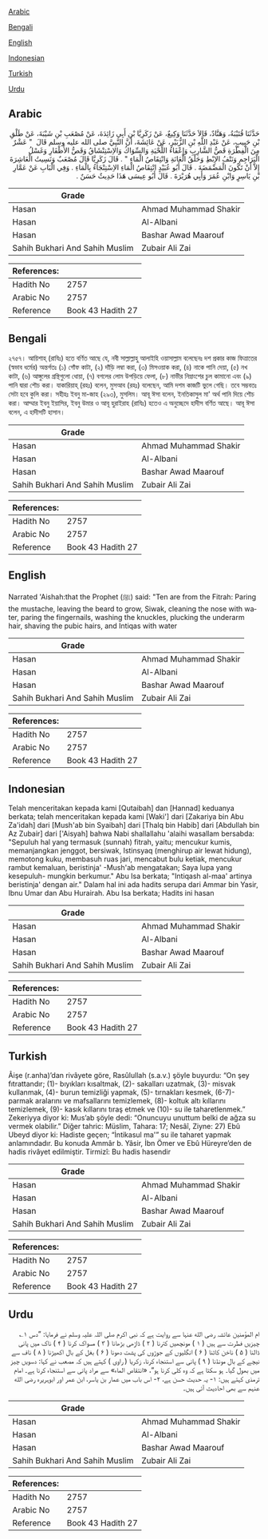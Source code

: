 [Arabic](#arabic)

[Bengali](#bengali)

[English](#english)

[Indonesian](#indonesian)

[Turkish](#turkish)

[Urdu](#urdu)

## Arabic


<div dir="rtl" lang="ar" style={{fontSize:'larger',backgroundColor:'#f8f9fa',padding:20}}>
حَدَّثَنَا قُتَيْبَةُ، وَهَنَّادٌ، قَالاَ حَدَّثَنَا وَكِيعٌ، عَنْ زَكَرِيَّا بْنِ أَبِي زَائِدَةَ، عَنْ مُصْعَبِ بْنِ شَيْبَةَ، عَنْ طَلْقِ بْنِ حَبِيبٍ، عَنْ عَبْدِ اللَّهِ بْنِ الزُّبَيْرِ، عَنْ عَائِشَةَ، أَنَّ النَّبِيَّ صلى الله عليه وسلم قَالَ ‏ "‏ عَشْرٌ مِنَ الْفِطْرَةِ قَصُّ الشَّارِبِ وَإِعْفَاءُ اللِّحْيَةِ وَالسِّوَاكُ وَالاِسْتِنْشَاقُ وَقَصُّ الأَظْفَارِ وَغَسْلُ الْبَرَاجِمِ وَنَتْفُ الإِبْطِ وَحَلْقُ الْعَانَةِ وَانْتِقَاصُ الْمَاءِ ‏"‏ ‏.‏ قَالَ زَكَرِيَّا قَالَ مُصْعَبٌ وَنَسِيتُ الْعَاشِرَةَ إِلاَّ أَنْ تَكُونَ الْمَضْمَضَةَ ‏.‏ قَالَ أَبُو عُبَيْدٍ انْتِقَاصُ الْمَاءِ الاِسْتِنْجَاءُ بِالْمَاءِ ‏.‏ وَفِي الْبَابِ عَنْ عَمَّارِ بْنِ يَاسِرٍ وَابْنِ عُمَرَ وَأَبِي هُرَيْرَةَ ‏.‏ قَالَ أَبُو عِيسَى هَذَا حَدِيثٌ حَسَنٌ ‏.‏
</div>
<div style={{backgroundColor:'#f8f9fa',padding:20, marginBottom: 10}}><table> <thead> <tr> <th>Grade</th> <th></th> </tr> </thead> <tbody> <tr><td>Hasan</td><td>Ahmad Muhammad Shakir</td></tr><tr><td>Hasan</td><td>Al-Albani</td></tr><tr><td>Hasan</td><td>Bashar Awad Maarouf</td></tr><tr><td>Sahih Bukhari And Sahih Muslim</td><td>Zubair Ali Zai</td></tr></tbody></table><table> <thead> <tr> <th>References:</th> <th></th> </tr> </thead> <tbody><tr><td>Hadith No</td><td>2757</td></tr><tr><td>Arabic No</td><td>2757</td></tr><tr><td>Reference</td><td>Book 43 Hadith 27</td></tr></tbody></table></div>

## Bengali


<div dir="ltr" lang="bn" style={{fontSize:'larger',backgroundColor:'#f8f9fa',padding:20}}>
২৭৫৭। আয়িশাহ্ (রাযিঃ) হতে বর্ণিত আছে যে, নবী সাল্লাল্লাহু আলাইহি ওয়াসাল্লাম বলেছেনঃ দশ প্রকার কাজ ফিত্রাতের (স্বভাব ধর্মের) অন্তর্গতঃ (১) গোঁফ কাটা, (২) দাঁড়ি লম্বা করা, (৩) মিসওয়াক করা, (৪) নাকে পানি দেয়া, (৫) নখ কাটা, (৬) আঙ্গুলের গ্রন্থিগুলো ধোয়া, (৭) বগলের লোম উপড়িয়ে ফেলা, (৮) নাভীর নিম্নাংশের চুল কামানো এবং (৯) পানি দ্বারা শৌচ করা। যাকারিয়াহ্ (রহঃ) বলেন, মুসআব (রহঃ) বলেছেন, আমি দশম কাজটি ভুলে গেছি। তবে সম্ভবতঃ সেটা হবে কুলি করা। সহীহঃ ইবনু মা-জাহ (২৯৩), মুসলিম। আবূ ঈসা বলেন, ইনতিকাসুল মা' অর্থ পানি দিয়ে শৌচ করা। আম্মার ইবনু ইয়াসির, ইবনু উমার ও আবূ হুরাইরাহ (রাযিঃ) হতেও এ অনুচ্ছেদে হাদীস বর্ণিত আছে। আবূ ঈসা বলেন, এ হাদীসটি হাসান।
</div>
<div style={{backgroundColor:'#f8f9fa',padding:20, marginBottom: 10}}><table> <thead> <tr> <th>Grade</th> <th></th> </tr> </thead> <tbody> <tr><td>Hasan</td><td>Ahmad Muhammad Shakir</td></tr><tr><td>Hasan</td><td>Al-Albani</td></tr><tr><td>Hasan</td><td>Bashar Awad Maarouf</td></tr><tr><td>Sahih Bukhari And Sahih Muslim</td><td>Zubair Ali Zai</td></tr></tbody></table><table> <thead> <tr> <th>References:</th> <th></th> </tr> </thead> <tbody><tr><td>Hadith No</td><td>2757</td></tr><tr><td>Arabic No</td><td>2757</td></tr><tr><td>Reference</td><td>Book 43 Hadith 27</td></tr></tbody></table></div>

## English


<div dir="ltr" lang="en" style={{fontSize:'larger',backgroundColor:'#f8f9fa',padding:20}}>
Narrated 'Aishah:that the Prophet (ﷺ) said: "Ten are from the Fitrah: Paring the mustache, leaving the beard to grow, Siwak, cleaning the nose with water, paring the fingernails, washing the knuckles, plucking the underarm hair, shaving the pubic hairs, and Intiqas with water
</div>
<div style={{backgroundColor:'#f8f9fa',padding:20, marginBottom: 10}}><table> <thead> <tr> <th>Grade</th> <th></th> </tr> </thead> <tbody> <tr><td>Hasan</td><td>Ahmad Muhammad Shakir</td></tr><tr><td>Hasan</td><td>Al-Albani</td></tr><tr><td>Hasan</td><td>Bashar Awad Maarouf</td></tr><tr><td>Sahih Bukhari And Sahih Muslim</td><td>Zubair Ali Zai</td></tr></tbody></table><table> <thead> <tr> <th>References:</th> <th></th> </tr> </thead> <tbody><tr><td>Hadith No</td><td>2757</td></tr><tr><td>Arabic No</td><td>2757</td></tr><tr><td>Reference</td><td>Book 43 Hadith 27</td></tr></tbody></table></div>

## Indonesian


<div dir="ltr" lang="id" style={{fontSize:'larger',backgroundColor:'#f8f9fa',padding:20}}>
Telah menceritakan kepada kami [Qutaibah] dan [Hannad] keduanya berkata; telah menceritakan kepada kami [Waki'] dari [Zakariya bin Abu Za'idah] dari [Mush'ab bin Syaibah] dari [Thalq bin Habib] dari [Abdullah bin Az Zubair] dari ['Aisyah] bahwa Nabi shallallahu 'alaihi wasallam bersabda: "Sepuluh hal yang termasuk (sunnah) fitrah, yaitu; mencukur kumis, memanjangkan jenggot, bersiwak, Istinsyaq (menghirup air lewat hidung), memotong kuku, membasuh ruas jari, mencabut bulu ketiak, mencukur rambut kemaluan, beristinja' -Mush'ab mengatakan; Saya lupa yang kesepuluh- mungkin berkumur." Abu Isa berkata; "Intiqash al-maa' artinya beristinja' dengan air." Dalam hal ini ada hadits serupa dari Ammar bin Yasir, Ibnu Umar dan Abu Hurairah. Abu Isa berkata; Hadits ini hasan
</div>
<div style={{backgroundColor:'#f8f9fa',padding:20, marginBottom: 10}}><table> <thead> <tr> <th>Grade</th> <th></th> </tr> </thead> <tbody> <tr><td>Hasan</td><td>Ahmad Muhammad Shakir</td></tr><tr><td>Hasan</td><td>Al-Albani</td></tr><tr><td>Hasan</td><td>Bashar Awad Maarouf</td></tr><tr><td>Sahih Bukhari And Sahih Muslim</td><td>Zubair Ali Zai</td></tr></tbody></table><table> <thead> <tr> <th>References:</th> <th></th> </tr> </thead> <tbody><tr><td>Hadith No</td><td>2757</td></tr><tr><td>Arabic No</td><td>2757</td></tr><tr><td>Reference</td><td>Book 43 Hadith 27</td></tr></tbody></table></div>

## Turkish


<div dir="ltr" lang="tr" style={{fontSize:'larger',backgroundColor:'#f8f9fa',padding:20}}>
Âişe (r.anha)’dan rivâyete göre, Rasûlullah (s.a.v.) şöyle buyurdu: “On şey fıtrattandır; (1)- bıyıkları kısaltmak, (2)- sakalları uzatmak, (3)- misvak kullanmak, (4)- burun temizliği yapmak, (5)- tırnakları kesmek, (6-7)- parmak aralarını ve mafsallarını temizlemek, (8)- koltuk altı kıllarını temizlemek, (9)- kasık kıllarını tıraş etmek ve (10)- su ile taharetlenmek.” Zekeriyya diyor ki: Mus’ab şöyle dedi: “Onuncuyu unuttum belki de ağza su vermek olabilir.” Diğer tahric: Müslim, Tahara: 17; Nesâî, Ziyne: 27) Ebû Ubeyd diyor ki: Hadiste geçen; “İntikasul ma'” su ile taharet yapmak anlamındadır. Bu konuda Ammâr b. Yâsir, İbn Ömer ve Ebû Hüreyre’den de hadis rivâyet edilmiştir. Tirmizî: Bu hadis hasendir
</div>
<div style={{backgroundColor:'#f8f9fa',padding:20, marginBottom: 10}}><table> <thead> <tr> <th>Grade</th> <th></th> </tr> </thead> <tbody> <tr><td>Hasan</td><td>Ahmad Muhammad Shakir</td></tr><tr><td>Hasan</td><td>Al-Albani</td></tr><tr><td>Hasan</td><td>Bashar Awad Maarouf</td></tr><tr><td>Sahih Bukhari And Sahih Muslim</td><td>Zubair Ali Zai</td></tr></tbody></table><table> <thead> <tr> <th>References:</th> <th></th> </tr> </thead> <tbody><tr><td>Hadith No</td><td>2757</td></tr><tr><td>Arabic No</td><td>2757</td></tr><tr><td>Reference</td><td>Book 43 Hadith 27</td></tr></tbody></table></div>

## Urdu


<div dir="rtl" lang="ur" style={{fontSize:'larger',backgroundColor:'#f8f9fa',padding:20}}>
ام المؤمنین عائشہ رضی الله عنہا سے روایت ہے کہ نبی اکرم صلی اللہ علیہ وسلم نے فرمایا: ”دس ۱؎ چیزیں فطرت سے ہیں ( ۱ ) مونچھیں کترنا ( ۲ ) ڈاڑھی بڑھانا ( ۳ ) مسواک کرنا ( ۴ ) ناک میں پانی ڈالنا ( ۵ ) ناخن کاٹنا ( ۶ ) انگلیوں کے جوڑوں کی پشت دھونا ( ۶ ) بغل کے بال اکھیڑنا ( ۸ ) ناف سے نیچے کے بال مونڈنا ( ۹ ) پانی سے استنجاء کرنا، زکریا ( راوی ) کہتے ہیں کہ مصعب نے کہا: دسویں چیز میں بھول گیا۔ ہو سکتا ہے کہ وہ کلی کرنا ہو“، «انتقاص الماء» سے مراد پانی سے استنجاء کرنا ہے۔ امام ترمذی کہتے ہیں: ۱- یہ حدیث حسن ہے، ۲- اس باب میں عمار بن یاسر، ابن عمر اور ابوہریرہ رضی الله عنہم سے بھی احادیث آئی ہیں۔
</div>
<div style={{backgroundColor:'#f8f9fa',padding:20, marginBottom: 10}}><table> <thead> <tr> <th>Grade</th> <th></th> </tr> </thead> <tbody> <tr><td>Hasan</td><td>Ahmad Muhammad Shakir</td></tr><tr><td>Hasan</td><td>Al-Albani</td></tr><tr><td>Hasan</td><td>Bashar Awad Maarouf</td></tr><tr><td>Sahih Bukhari And Sahih Muslim</td><td>Zubair Ali Zai</td></tr></tbody></table><table> <thead> <tr> <th>References:</th> <th></th> </tr> </thead> <tbody><tr><td>Hadith No</td><td>2757</td></tr><tr><td>Arabic No</td><td>2757</td></tr><tr><td>Reference</td><td>Book 43 Hadith 27</td></tr></tbody></table></div>